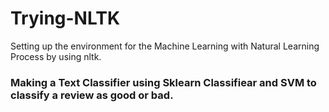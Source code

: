 # Trying-NLTK
 Setting up the environment for the Machine Learning with Natural Learning Process by using nltk.
 
 ### Making a Text Classifier using Sklearn Classifiear and  SVM to classify a review as good or bad.
 
